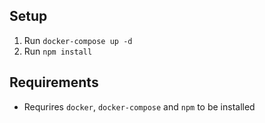 ## Setup
1. Run `docker-compose up -d`
2. Run `npm install`

## Requirements
- Requrires `docker`, `docker-compose` and `npm` to be installed